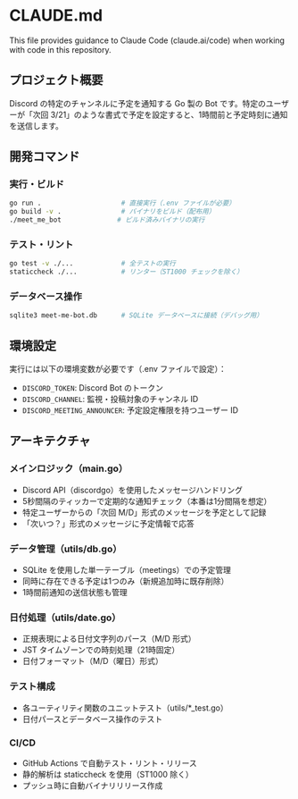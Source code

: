 # CLAUDE.md

This file provides guidance to Claude Code (claude.ai/code) when working with code in this repository.

## プロジェクト概要

Discord の特定のチャンネルに予定を通知する Go 製の Bot です。特定のユーザーが「次回 3/21」のような書式で予定を設定すると、1時間前と予定時刻に通知を送信します。

## 開発コマンド

### 実行・ビルド
```bash
go run .                    # 直接実行（.env ファイルが必要）
go build -v .               # バイナリをビルド（配布用）
./meet_me_bot              # ビルド済みバイナリの実行
```

### テスト・リント
```bash
go test -v ./...            # 全テストの実行
staticcheck ./...           # リンター（ST1000 チェックを除く）
```

### データベース操作
```bash
sqlite3 meet-me-bot.db      # SQLite データベースに接続（デバッグ用）
```

## 環境設定

実行には以下の環境変数が必要です（.env ファイルで設定）：
- `DISCORD_TOKEN`: Discord Bot のトークン
- `DISCORD_CHANNEL`: 監視・投稿対象のチャンネル ID
- `DISCORD_MEETING_ANNOUNCER`: 予定設定権限を持つユーザー ID

## アーキテクチャ

### メインロジック（main.go）
- Discord API（discordgo）を使用したメッセージハンドリング
- 5秒間隔のティッカーで定期的な通知チェック（本番は1分間隔を想定）
- 特定ユーザーからの「次回 M/D」形式のメッセージを予定として記録
- 「次いつ？」形式のメッセージに予定情報で応答

### データ管理（utils/db.go）
- SQLite を使用した単一テーブル（meetings）での予定管理
- 同時に存在できる予定は1つのみ（新規追加時に既存削除）
- 1時間前通知の送信状態も管理

### 日付処理（utils/date.go）
- 正規表現による日付文字列のパース（M/D 形式）
- JST タイムゾーンでの時刻処理（21時固定）
- 日付フォーマット（M/D（曜日）形式）

### テスト構成
- 各ユーティリティ関数のユニットテスト（utils/*_test.go）
- 日付パースとデータベース操作のテスト

### CI/CD
- GitHub Actions で自動テスト・リント・リリース
- 静的解析は staticcheck を使用（ST1000 除く）
- プッシュ時に自動バイナリリリース作成